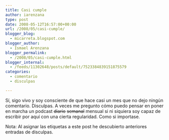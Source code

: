 ```yaml
---
title: Casi cumple
author: iarenzana
type: post
date: 2008-05-12T16:57:00+00:00
url: /2008/05/casi-cumple/
blogger_blog:
  - micarreta.blogspot.com
blogger_author:
  - Ismael Arenzana
blogger_permalink:
  - /2008/05/casi-cumple.html
blogger_internal:
  - /feeds/11302648/posts/default/7523384839151875579
categories:
  - comentario
  - disculpas

---
```

Sí, sigo vivo y soy consciente de que hace casi un mes que no dejo ningún comentario. Disculpas. A veces me pregunto cómo puedo pensar en poner en marcha un podcast <span style="text-decoration: line-through;">diario</span> <span style="text-decoration: line-through;">semanal</span> mensual si ni siquiera soy capaz de escribir por aquí con una cierta regularidad. Como si importase.

Nota: Al asignar las etiquetas a este post he descubierto anteriores entradas de disculpas.